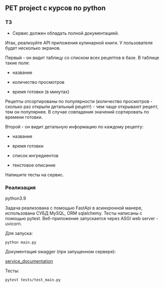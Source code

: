 ## PET project с курсов по python
### ТЗ

* Сервис должен обладать полной документацией. 

Итак, реализуйте API приложения кулинарной книги. У пользователя будет несколько экранов. 

Первый - он видит таблицу со списком всех рецептов в базе. В таблице такие поля:
* название

* количество просмотров

* время готовки (в минутах)

Рецепты отсортированы по популярности (количество просмотров - сколько раз открыли детальный рецепт) - чем чаще открывают рецепт, тем он популярнее. В случае совпадения значений сортировать по времени готовки. 

Второй - он видит детальную информацию по каждому рецепту:
* название

* время готовки

* список ингредиентов

* текстовое описание

Напишите тесты на сервис.

### Реализация
python3.9

Задача реализована с помощью FastApi в асинхронной манере, использована СУБД MySQL, ORM sqlalchemy.
Тесты написаны с помощью pytest.
Веб-приложение запускается через ASGI web server - uvicorn.

Для запуска:
```
python main.py
```

Документация swagger (при запущенном сервере):

[service_documentation](http://127.0.0.1:5000/docs)

Тесты:

```
pytest tests/test_main.py
```